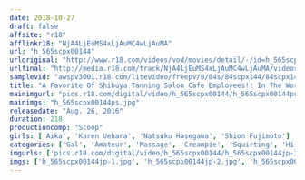 ```yaml
---
date: 2018-10-27
draft: false
affsite: "r18"
afflinkr18: "NjA4LjEuMS4xLjAuMC4wLjAuMA"
url: "h_565scpx00144"
urloriginal: "http://www.r18.com/videos/vod/movies/detail/-/id=h_565scpx00144"
urlfinal: "http://media.r18.com/track/NjA4LjEuMS4xLjAuMC4wLjAuMA/videos/vod/movies/detail/-/id=h_565scpx00144"
samplevid: "awspv3001.r18.com/litevideo/freepv/8/84s/84scpx144/84scpx144_dmb_w.mp4"
title: "A Favorite Of Shibuya Tanning Salon Cafe Employees!! In The World Of A Dark Tanned Gal, This Massage Parlor Is Legendary For Its Secret Oil Massages Spiked With Aphrodisiac Oil And Ecstasy Inducing Pleasure!! Is It True That You'll Get A Climax So Hard It'll Blow Your Mind And Erase All You Memories In Pleasure Pounding Creampie Raw Footage To Soothe Your Mind And Body!?"
mainimgurl: "pics.r18.com/digital/video/h_565scpx00144/h_565scpx00144ps.jpg"
mainimgs: "h_565scpx00144ps.jpg"
releasedate: "Aug. 26, 2016"
duration: 218
productioncomp: "Scoop"
girls: ['Aika', 'Karen Uehara', 'Natsuku Hasegawa', 'Shion Fujimoto']
categories: ['Gal', 'Amateur', 'Massage', 'Creampie', 'Squirting', 'Hi-Def']
imgurls: ['pics.r18.com/digital/video/h_565scpx00144/h_565scpx00144jp-1.jpg', 'pics.r18.com/digital/video/h_565scpx00144/h_565scpx00144jp-2.jpg', 'pics.r18.com/digital/video/h_565scpx00144/h_565scpx00144jp-3.jpg', 'pics.r18.com/digital/video/h_565scpx00144/h_565scpx00144jp-4.jpg', 'pics.r18.com/digital/video/h_565scpx00144/h_565scpx00144jp-5.jpg', 'pics.r18.com/digital/video/h_565scpx00144/h_565scpx00144jp-6.jpg', 'pics.r18.com/digital/video/h_565scpx00144/h_565scpx00144jp-7.jpg', 'pics.r18.com/digital/video/h_565scpx00144/h_565scpx00144jp-8.jpg', 'pics.r18.com/digital/video/h_565scpx00144/h_565scpx00144jp-9.jpg', 'pics.r18.com/digital/video/h_565scpx00144/h_565scpx00144jp-10.jpg', 'pics.r18.com/digital/video/h_565scpx00144/h_565scpx00144jp-11.jpg', 'pics.r18.com/digital/video/h_565scpx00144/h_565scpx00144jp-12.jpg', 'pics.r18.com/digital/video/h_565scpx00144/h_565scpx00144jp-13.jpg', 'pics.r18.com/digital/video/h_565scpx00144/h_565scpx00144jp-14.jpg', 'pics.r18.com/digital/video/h_565scpx00144/h_565scpx00144jp-15.jpg', 'pics.r18.com/digital/video/h_565scpx00144/h_565scpx00144jp-16.jpg', 'pics.r18.com/digital/video/h_565scpx00144/h_565scpx00144jp-17.jpg', 'pics.r18.com/digital/video/h_565scpx00144/h_565scpx00144jp-18.jpg', 'pics.r18.com/digital/video/h_565scpx00144/h_565scpx00144jp-19.jpg', 'pics.r18.com/digital/video/h_565scpx00144/h_565scpx00144jp-20.jpg']
imgs: ['h_565scpx00144jp-1.jpg', 'h_565scpx00144jp-2.jpg', 'h_565scpx00144jp-3.jpg', 'h_565scpx00144jp-4.jpg', 'h_565scpx00144jp-5.jpg', 'h_565scpx00144jp-6.jpg', 'h_565scpx00144jp-7.jpg', 'h_565scpx00144jp-8.jpg', 'h_565scpx00144jp-9.jpg', 'h_565scpx00144jp-10.jpg', 'h_565scpx00144jp-11.jpg', 'h_565scpx00144jp-12.jpg', 'h_565scpx00144jp-13.jpg', 'h_565scpx00144jp-14.jpg', 'h_565scpx00144jp-15.jpg', 'h_565scpx00144jp-16.jpg', 'h_565scpx00144jp-17.jpg', 'h_565scpx00144jp-18.jpg', 'h_565scpx00144jp-19.jpg', 'h_565scpx00144jp-20.jpg']
---
```

